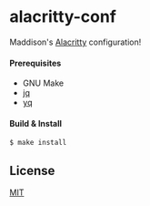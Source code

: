 # alacritty-conf

Maddison's [Alacritty](https://github.com/alacritty/alacritty) configuration!

#### Prerequisites

- GNU Make
- [jq](https://github.com/stedolan/jq)
- [yq](https://github.com/mikefarah/yq)

#### Build & Install

```
$ make install
```

## License

[MIT](https://www.mit-license.org/)
